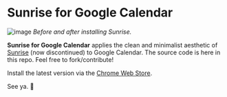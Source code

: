 # Sunrise for Google Calendar

![image](https://raw.githubusercontent.com/ellenli/sunrise/master/cws/sunrise.gif)
*Before and after installing Sunrise.*

**Sunrise for Google Calendar** applies the clean and minimalist aesthetic of [Sunrise](http://blog.sunrise.am/post/90663314504/sunrise-for-mac) (now discontinued) to Google Calendar. The source code is here in this repo. Feel free to fork/contribute!

Install the latest version via the [Chrome Web Store](https://chrome.google.com/webstore/detail/sunrise-for-google-calend/fmjolpmacffkcohajfojifclfhcignem).

See ya. :wave:

